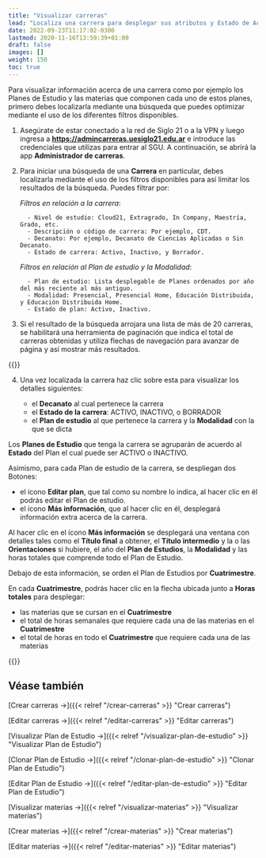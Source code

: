 ```yaml
---
title: "Visualizar carreras"
lead: "Localiza una carrera para desplegar sus atributos y Estado de Activo / Inactivo."
date: 2022-09-23T11:17:02-0300
lastmod: 2020-11-16T13:59:39+01:00
draft: false
images: []
weight: 150
toc: true
---
```

Para visualizar información acerca de una carrera como por ejemplo los Planes de Estudio y las materias que componen cada uno de estos planes, primero debes localizarla mediante una búsqueda que puedes optimizar mediante el uso de los diferentes filtros disponibles.

1. Asegúrate de estar conectado a la red de Siglo 21 o a la VPN y luego ingresa a **https://admincarreras.uesiglo21.edu.ar** e introduce las credenciales que utilizas para entrar al SGU. A continuación, se abrirá la app **Administrador de carreras**.
2. Para iniciar una búsqueda de una **Carrera** en particular, debes localizarla mediante el uso de los filtros disponibles para así limitar los resultados de la búsqueda. Puedes filtrar por:
   
    *Filtros en relación a la carrera*:

         - Nivel de estudio: Cloud21, Extragrado, In Company, Maestría, Grado, etc.
         - Descripción o código de carrera: Por ejemplo, CDT.
         - Decanato: Por ejemplo, Decanato de Ciencias Aplicadas o Sin Decanato.
         - Estado de carrera: Activo, Inactivo, y Borrador.

    *Filtros en relación al Plan de estudio y la Modalidad*:

         - Plan de estudio: Lista desplegable de Planes ordenados por año del más reciente al más antiguo.
         - Modalidad: Presencial, Presencial Home, Educación Distribuida, y Educación Distribuida Home.
         - Estado de plan: Activo, Inactivo.


3. Si el resultado de la búsqueda arrojara una lista de más de 20 carreras, se habilitará una herramienta de paginación que indica el total de carreras obtenidas y utiliza flechas de navegación para avanzar de página y así mostrar más resultados.

{{<note text="Si la búsqueda no arrojara ningún resultado, el aplicativo desplegará un mensaje advirtiendo que no ha encontrado ninguna carrera para los filtros aplicados.">}}
</b>

4. Una vez localizada la carrera haz clic sobre esta para visualizar los detalles siguientes: 

     - el **Decanato** al cual pertenece la carrera
     - el **Estado de la carrera**: ACTIVO, INACTIVO, o BORRADOR
     - el **Plan de estudio** al que pertenece la carrera y la **Modalidad** con la que se dicta

Los **Planes de Estudio** que tenga la carrera se agruparán de acuerdo al **Estado** del Plan el cual puede ser ACTIVO o INACTIVO.

Asimismo, para cada Plan de estudio de la carrera, se despliegan dos Botones:
 - el ícono **Editar plan**, que tal como su nombre lo indica, al hacer clic en él podrás editar el Plan de estudio.
 - el ícono **Más información**, que al hacer clic en él, desplegará información extra acerca de la carrera.

Al hacer clic en el ícono **Más información** se desplegará una ventana con detalles tales como el **Título final** a obtener, el **Título intermedio** y la o las **Orientaciones** si hubiere, el año del **Plan de Estudios**, la **Modalidad** y las horas totales que comprende todo el Plan de Estudio.

Debajo de esta información, se orden el Plan de Estudios por **Cuatrimestre**. 

En cada **Cuatrimestre**, podrás hacer clic en la flecha ubicada junto a **Horas totales** para desplegar:
 - las materias que se cursan en el **Cuatrimestre**
 - el total de horas semanales que requiere cada una de las materias en el **Cuatrimestre**
 - el total de horas en todo el **Cuatrimestre** que requiere cada una de las materias


{{<note text="Haz clic en el botón Descargar para guardar el Plan de Estudios de la carrera seleccionada en tu ordenador en formato PDF.">}}
</b>

## Véase también
[Crear carreras →]({{< relref "/crear-carreras" >}} "Crear carreras")

[Editar carreras →]({{< relref "/editar-carreras" >}} "Editar carreras")

[Visualizar Plan de Estudio →]({{< relref "/visualizar-plan-de-estudio" >}} "Visualizar Plan de Estudio")

[Clonar Plan de Estudio →]({{< relref "/clonar-plan-de-estudio" >}} "Clonar Plan de Estudio")

[Editar Plan de Estudio →]({{< relref "/editar-plan-de-estudio" >}} "Editar Plan de Estudio")

[Visualizar materias →]({{< relref "/visualizar-materias" >}} "Visualizar materias")

[Crear materias →]({{< relref "/crear-materias" >}} "Crear materias")

[Editar materias →]({{< relref "/editar-materias" >}} "Editar materias")